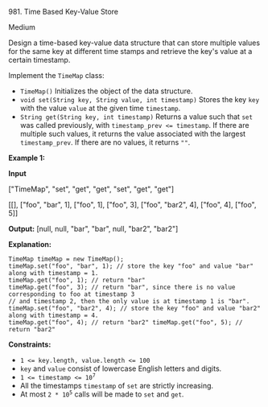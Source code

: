 981\. Time Based Key-Value Store

Medium

Design a time-based key-value data structure that can store multiple values for the same key at different time stamps and retrieve the key's value at a certain timestamp.

Implement the `TimeMap` class:

*   `TimeMap()` Initializes the object of the data structure.
*   `void set(String key, String value, int timestamp)` Stores the key `key` with the value `value` at the given time `timestamp`.
*   `String get(String key, int timestamp)` Returns a value such that `set` was called previously, with `timestamp_prev <= timestamp`. If there are multiple such values, it returns the value associated with the largest `timestamp_prev`. If there are no values, it returns `""`.

**Example 1:**

**Input**

["TimeMap", "set", "get", "get", "set", "get", "get"]

[[], ["foo", "bar", 1], ["foo", 1], ["foo", 3], ["foo", "bar2", 4], ["foo", 4], ["foo", 5]]

**Output:** [null, null, "bar", "bar", null, "bar2", "bar2"]

**Explanation:**

    TimeMap timeMap = new TimeMap();
    timeMap.set("foo", "bar", 1); // store the key "foo" and value "bar" along with timestamp = 1.
    timeMap.get("foo", 1); // return "bar"
    timeMap.get("foo", 3); // return "bar", since there is no value corresponding to foo at timestamp 3
    // and timestamp 2, then the only value is at timestamp 1 is "bar".
    timeMap.set("foo", "bar2", 4); // store the key "foo" and value "bar2" along with timestamp = 4.
    timeMap.get("foo", 4); // return "bar2" timeMap.get("foo", 5); // return "bar2" 

**Constraints:**

*   `1 <= key.length, value.length <= 100`
*   `key` and `value` consist of lowercase English letters and digits.
*   <code>1 <= timestamp <= 10<sup>7</sup></code>
*   All the timestamps `timestamp` of `set` are strictly increasing.
*   At most <code>2 * 10<sup>5</sup></code> calls will be made to `set` and `get`.
